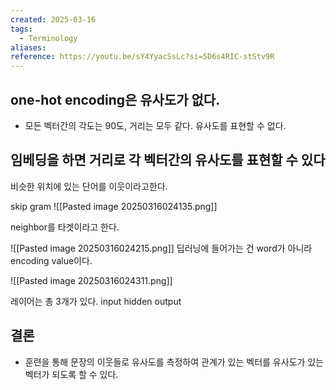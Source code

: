 ```yaml
---
created: 2025-03-16
tags:
  - Terminology
aliases: 
reference: https://youtu.be/sY4YyacSsLc?si=5D6s4RIC-stStv9R
---
```

## one-hot encoding은 유사도가 없다.

- 모든 벡터간의 각도는 90도, 거리는 모두 같다. 유사도를 표현할 수 없다.

## 임베딩을 하면 거리로 각 벡터간의 유사도를  표현할 수 있다
비슷한 위치에 있는 단어를 이웃이라고한다.

skip gram
![[Pasted image 20250316024135.png]]

neighbor를 타겟이라고 한다.


![[Pasted image 20250316024215.png]]
딥러닝에 들어가는 건 word가 아니라 encoding value이다.

![[Pasted image 20250316024311.png]]

레이어는 총 3개가 있다.
	input
	hidden
	output

## 결론

- 훈련을 통해 문장의 이웃들로 유사도를 측정하여 관계가 있는 벡터를 유사도가 있는 벡터가 되도록 할 수 있다.